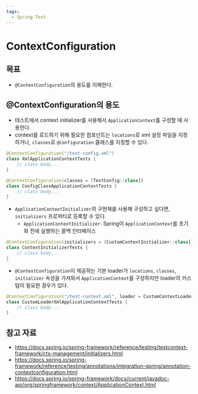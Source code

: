 ```yaml
---
tags:
  - Spring-Test
---
```

# ContextConfiguration

## 목표

- `@ContextConfiguration`의 용도를 이해한다.

## @ContextConfiguration의 용도

- 테스트에서 context initializer를 사용해서 `ApplicationContext`를 구성할 때 사용한다.
- context를 로드하기 위해 필요한 컴포넌트는 `locations`로 xml 설정 파일을 지정하거나, `classes`로 `@Configuration` 클래스를 지정할 수 있다.

```kotlin
@ContextConfiguration("/test-config.xml") 
class XmlApplicationContextTests {
	// class body...
}
```

```kotlin
@ContextConfiguration(classes = [TestConfig::class]) 
class ConfigClassApplicationContextTests {
	// class body...
}
```

- `ApplicationContextInitializer`의 구현체를 사용해 구성하고 싶다면, `initializers` 프로퍼티로 등록할 수 있다.
	- `ApplicationContextInitializer`: Spring이 `ApplicationContext`를 초기화 전에 실행하는 콜백 인터페이스

```kotlin
@ContextConfiguration(initializers = [CustomContextInitializer::class]) 
class ContextInitializerTests {
	// class body...
}
```

- `@ContextConfiguration`이 제공하는 기본 loader가 `locations`, `classes`, `initializer` 속성을 가져와서 `ApplicationContext`를 구성하지만 loader의 커스텀이 필요한 경우가 있다.

```kotlin
@ContextConfiguration("/test-context.xml", loader = CustomContextLoader::class) 
class CustomLoaderXmlApplicationContextTests {
	// class body...
}
```

## 참고 자료

- https://docs.spring.io/spring-framework/reference/testing/testcontext-framework/ctx-management/initializers.html
- https://docs.spring.io/spring-framework/reference/testing/annotations/integration-spring/annotation-contextconfiguration.html
- https://docs.spring.io/spring-framework/docs/current/javadoc-api/org/springframework/context/ApplicationContext.html
